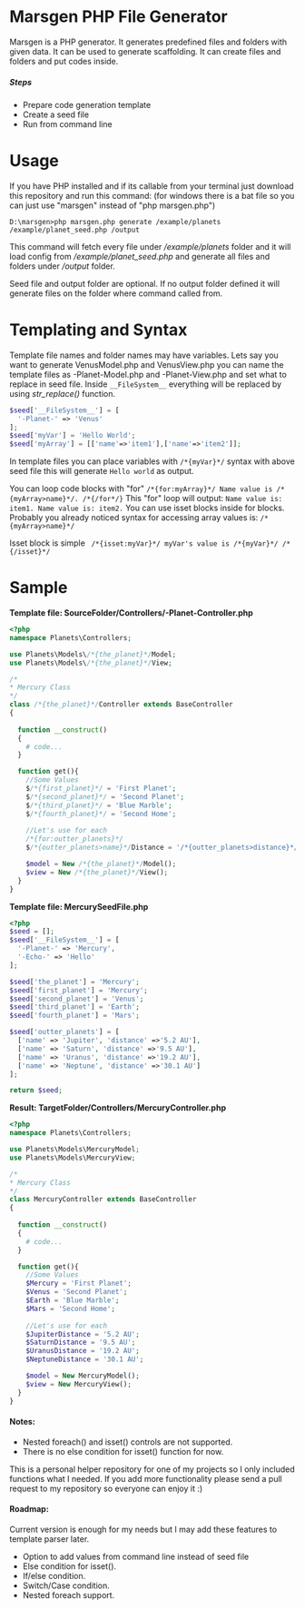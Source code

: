 # Marsgen PHP File Generator

Marsgen is a PHP generator. It generates predefined files and folders with given data. It can be used to generate scaffolding. It can create files and folders and put codes inside.

##### Steps
  - Prepare code generation template
  - Create a seed file
  - Run from command line
 
# Usage
If you have  PHP installed and if its callable from your terminal just download this repository and run this command: (for windows there is a bat file so you can just use "marsgen" instead of "php marsgen.php")
```
D:\marsgen>php marsgen.php generate /example/planets /example/planet_seed.php /output
```
This command will fetch every file under */example/planets* folder and it will load config from */example/planet_seed.php* and generate all files and folders under */output* folder.

Seed file and output folder are optional. If no output folder defined it will generate files on the folder where command called from.

# Templating and Syntax 
Template file names and folder names may have variables. Lets say you want to generate VenusModel.php and VenusView.php you can name the template files as -Planet-Model.php and -Planet-View.php and set what to replace in seed file. Inside ```__FileSystem__``` everything will be replaced by using *str_replace()* function.
```php
$seed['__FileSystem__'] = [
  '-Planet-' => 'Venus'
];
$seed['myVar'] = 'Hello World';
$seed['myArray'] = [['name'=>'item1'],['name'=>'item2']];
```
In template files you can place variables with ```/*{myVar}*/``` syntax with above seed file this will generate ```Hello world``` as output.

You can loop code blocks with "for" ```/*{for:myArray}*/ Name value is /*{myArray>name}*/. /*{/for*/}``` This "for" loop will output: ```Name value is: item1. Name value is: item2.``` You can use isset blocks inside for blocks. Probably you already noticed syntax for accessing array values is: ```/*{myArray>name}*/```

Isset block is simple ``` /*{isset:myVar}*/ myVar's value is /*{myVar}*/ /*{/isset}*/```

# Sample
**Template file: SourceFolder/Controllers/-Planet-Controller.php**
```php
<?php 
namespace Planets\Controllers;

use Planets\Models\/*{the_planet}*/Model;
use Planets\Models\/*{the_planet}*/View;

/*
* Mercury Class
*/
class /*{the_planet}*/Controller extends BaseController
{
  
  function __construct()
  {
    # code...
  }

  function get(){
    //Some Values
    $/*{first_planet}*/ = 'First Planet';
    $/*{second_planet}*/ = 'Second Planet';
    $/*{third_planet}*/ = 'Blue Marble';
    $/*{fourth_planet}*/ = 'Second Home';
    
    //Let's use for each
    /*{for:outter_planets}*/
    $/*{outter_planets>name}*/Distance = '/*{outter_planets>distance}*/';/*{/for}*/ 

    $model = New /*{the_planet}*/Model();
    $view = New /*{the_planet}*/View();
  }
}
```
**Template file: MercurySeedFile.php**

```php
<?php
$seed = [];
$seed['__FileSystem__'] = [
  '-Planet-' => 'Mercury',
  '-Echo-' => 'Hello'
];

$seed['the_planet'] = 'Mercury';
$seed['first_planet'] = 'Mercury';
$seed['second_planet'] = 'Venus';
$seed['third_planet'] = 'Earth';
$seed['fourth_planet'] = 'Mars';

$seed['outter_planets'] = [
  ['name' => 'Jupiter', 'distance' =>'5.2 AU'],
  ['name' => 'Saturn', 'distance' =>'9.5 AU'],
  ['name' => 'Uranus', 'distance' =>'19.2 AU'],
  ['name' => 'Neptune', 'distance' =>'30.1 AU']
];

return $seed;
```
**Result: TargetFolder/Controllers/MercuryController.php**
```php
<?php 
namespace Planets\Controllers;

use Planets\Models\MercuryModel;
use Planets\Models\MercuryView;

/*
* Mercury Class
*/
class MercuryController extends BaseController
{
  
  function __construct()
  {
    # code...
  }

  function get(){
    //Some Values
    $Mercury = 'First Planet';
    $Venus = 'Second Planet';
    $Earth = 'Blue Marble';
    $Mars = 'Second Home';
    
    //Let's use for each
    $JupiterDistance = '5.2 AU';
    $SaturnDistance = '9.5 AU';
    $UranusDistance = '19.2 AU';
    $NeptuneDistance = '30.1 AU'; 

    $model = New MercuryModel();
    $view = New MercuryView();
  }
}
``` 

#### Notes:
  - Nested foreach() and isset() controls are not supported.
  - There is no else condition for isset() function for now.

This is a personal helper repository for one of my projects so I only included functions what I needed. If you add more functionality please send a pull request to my repository so everyone can enjoy it :)

#### Roadmap:
Current version is enough for my needs but I may add these features to template parser later.
  - Option to add values from command line instead of seed file
  - Else condition for isset().
  - If/else condition.
  - Switch/Case condition.
  - Nested foreach support. 
